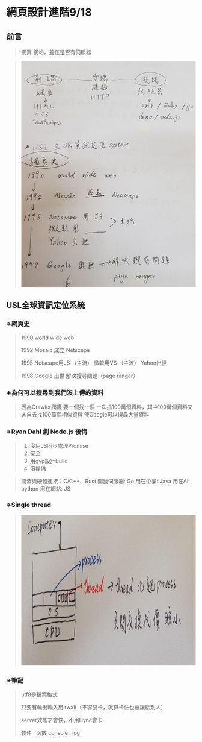 # 網頁設計進階9/18

## 前言
> 網頁 網站，差在是否有伺服器

> <img src="./Picture/09181.jpg" height=600 weight=400 />

## USL全球資訊定位系統
### ※網頁史 
>1990  world wide web 
> 
>1992  Mosaic 成立 Netscape 
> 
>1995  Netscape用JS （主流）  微軟用VS （主流）  Yahoo出世 
>
>1998  Google 出世 解決搜尋問題（page ranger） 
 
### ※為何可以搜尋到我們沒上傳的資料 
>因為Crawler爬蟲 要一個找一個 
>一次抓100萬個資料，其中100萬個資料又各自去找100萬個相似資料 
>使Google可以搜尋大量資料 
 
### ※Ryan Dahl 創 Node.js 後悔 
>1. 沒用JS同步處理Promise 
>2. 安全 
>3. 用gyp設計Bulid 
>4. 沒提供 
 
>開發與硬體連接：C/C++、Rust 
>開發伺服器: Go 
>用在企業: Java 
>用在AI: python 
>用在網站: JS 

### ※Single thread

> <img src="./Picture/09182.jpg" height=400 weight=600 />

### ※筆記
>utf8是檔案格式 
> 
>只要有輸出輸入用await（不容易卡，就算卡住也會讓給別人） 
> 
>server效能才會快，不用Dync會卡
>
>物件 . 函數 console . log
